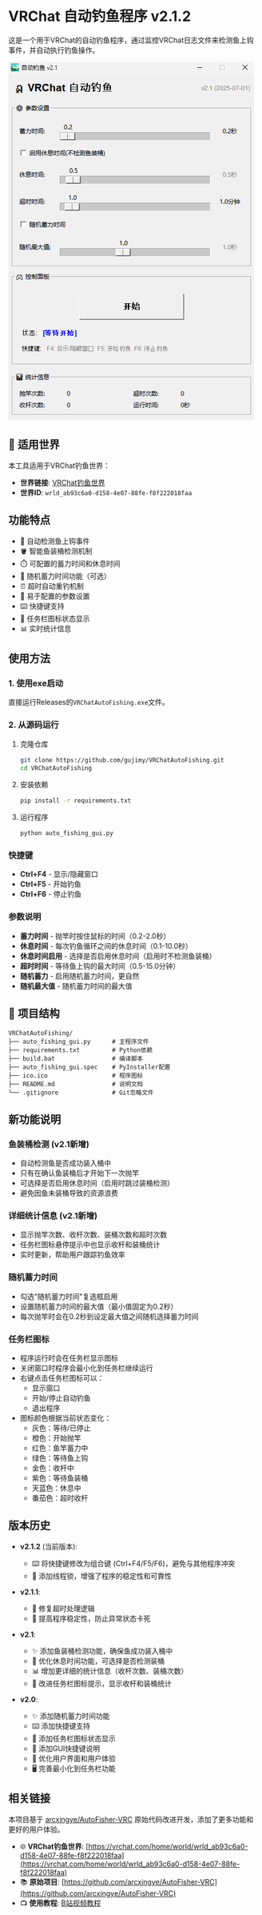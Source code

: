 # VRChat 自动钓鱼程序 v2.1.2

这是一个用于VRChat的自动钓鱼程序，通过监控VRChat日志文件来检测鱼上钩事件，并自动执行钓鱼操作。

![软件截图](img/1.png)

## 🎯 适用世界

本工具适用于VRChat钓鱼世界：

- **世界链接**: [VRChat钓鱼世界](https://vrchat.com/home/world/wrld_ab93c6a0-d158-4e07-88fe-f8f222018faa)
- **世界ID**: `wrld_ab93c6a0-d158-4e07-88fe-f8f222018faa`

## 功能特点

- 🎣 自动检测鱼上钩事件
- 🪣 智能鱼装桶检测机制
- ⏱️ 可配置的蓄力时间和休息时间
- 🎲 随机蓄力时间功能（可选）
- ⏰ 超时自动重钓机制
- 🔧 易于配置的参数设置
- ⌨️ 快捷键支持
- 🎨 任务栏图标状态显示
- 📊 实时统计信息

## 使用方法

### 1. 使用exe启动

直接运行Releases的`VRChatAutoFishing.exe`文件。

### 2. 从源码运行

1. 克隆仓库
   
   ```bash
   git clone https://github.com/gujimy/VRChatAutoFishing.git
   cd VRChatAutoFishing
   ```

2. 安装依赖
   
   ```bash
   pip install -r requirements.txt
   ```

3. 运行程序
   
   ```bash
   python auto_fishing_gui.py
   ```

### 快捷键

- **Ctrl+F4** - 显示/隐藏窗口
- **Ctrl+F5** - 开始钓鱼
- **Ctrl+F6** - 停止钓鱼

### 参数说明

- **蓄力时间** - 抛竿时按住鼠标的时间（0.2-2.0秒）
- **休息时间** - 每次钓鱼循环之间的休息时间（0.1-10.0秒）
- **休息时间启用** - 选择是否启用休息时间（启用时不检测鱼装桶）
- **超时时间** - 等待鱼上钩的最大时间（0.5-15.0分钟）
- **随机蓄力** - 启用随机蓄力时间，更自然
- **随机最大值** - 随机蓄力时间的最大值

## 📁 项目结构

```
VRChatAutoFishing/
├── auto_fishing_gui.py      # 主程序文件
├── requirements.txt         # Python依赖
├── build.bat                # 编译脚本
├── auto_fishing_gui.spec    # PyInstaller配置
├── ico.ico                  # 程序图标
├── README.md                # 说明文档
└── .gitignore               # Git忽略文件
```

## 新功能说明

### 鱼装桶检测 (v2.1新增)

- 自动检测鱼是否成功装入桶中
- 只有在确认鱼装桶后才开始下一次抛竿
- 可选择是否启用休息时间（启用时跳过装桶检测）
- 避免因鱼未装桶导致的资源浪费

### 详细统计信息 (v2.1新增)

- 显示抛竿次数、收杆次数、装桶次数和超时次数
- 任务栏图标悬停提示中也显示收杆和装桶统计
- 实时更新，帮助用户跟踪钓鱼效率

### 随机蓄力时间

- 勾选"随机蓄力时间"复选框启用
- 设置随机蓄力时间的最大值（最小值固定为0.2秒）
- 每次抛竿时会在0.2秒到设定最大值之间随机选择蓄力时间

### 任务栏图标

- 程序运行时会在任务栏显示图标
- 关闭窗口时程序会最小化到任务栏继续运行
- 右键点击任务栏图标可以：
  - 显示窗口
  - 开始/停止自动钓鱼
  - 退出程序
- 图标颜色根据当前状态变化：
  - 灰色：等待/已停止
  - 橙色：开始抛竿
  - 红色：鱼竿蓄力中
  - 绿色：等待鱼上钩
  - 金色：收杆中
  - 紫色：等待鱼装桶
  - 天蓝色：休息中
  - 番茄色：超时收杆

## 版本历史

- **v2.1.2** (当前版本):
  
  - ⌨️ 将快捷键修改为组合键 (Ctrl+F4/F5/F6)，避免与其他程序冲突
  - 🔧 添加线程锁，增强了程序的稳定性和可靠性

- **v2.1.1**:
  
  - 🐛 修复超时处理逻辑
  - 🧰 提高程序稳定性，防止异常状态卡死

- **v2.1**:
  
  - ✨ 添加鱼装桶检测功能，确保鱼成功装入桶中
  - 🔄 优化休息时间功能，可选择是否检测装桶
  - 📊 增加更详细的统计信息（收杆次数、装桶次数）
  - 🎨 改进任务栏图标提示，显示收杆和装桶统计

- **v2.0**: 
  
  - ✨ 添加随机蓄力时间功能
  - ⌨️ 添加快捷键支持
  - 🎨 添加任务栏图标状态显示
  - 📝 添加GUI快捷键说明
  - 🔧 优化用户界面和用户体验
  - 🖥️ 完善最小化到任务栏功能

## 相关链接

 本项目基于 [arcxingye/AutoFisher-VRC](https://github.com/arcxingye/AutoFisher-VRC) 原始代码改进开发，添加了更多功能和更好的用户体验。

- 🌐 **VRChat钓鱼世界**: [https://vrchat.com/home/world/wrld_ab93c6a0-d158-4e07-88fe-f8f222018faa](https://vrchat.com/home/world/wrld_ab93c6a0-d158-4e07-88fe-f8f222018faa)
- 📚 **原始项目**: [https://github.com/arcxingye/AutoFisher-VRC](https://github.com/arcxingye/AutoFisher-VRC)
- 📺 **使用教程**: [B站视频教程](https://www.bilibili.com/video/BV1TqotYrEDe)
